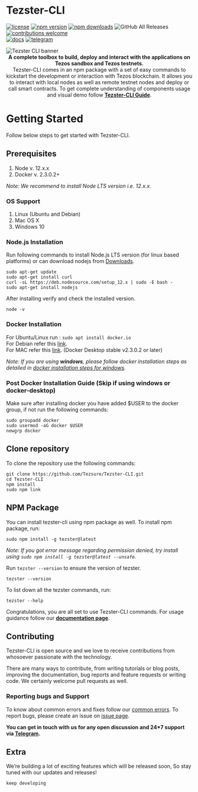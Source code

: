 # Tezster-CLI

[![license](https://img.shields.io/github/license/tezsure/tezster-cli.svg)](https://github.com/Tezsure/Tezster-CLI/blob/master/LICENSE)
[![npm version](https://img.shields.io/npm/v/tezster.svg)](https://www.npmjs.com/package/tezster)
[![npm downloads](https://img.shields.io/npm/dm/tezster.svg)](https://www.npmjs.com/package/tezster)
![GitHub All Releases](https://img.shields.io/github/downloads/Tezsure/Tezster-CLI/total.svg?style=social)
[![contributions welcome](https://img.shields.io/badge/contributions-welcome-brightgreen.svg?style=flat-square)](https://github.com/Tezsure/Tezster-CLI/pulls)
<br />
[![docs](https://img.shields.io/badge/documentation-easy--to--read-brightgreen.svg)](https://docs.cli.tezster.tech)
[![telegram](https://img.shields.io/badge/community-blue.svg?logo=telegram)](https://t.me/tezster)

<img src="https://tezster.s3-ap-southeast-1.amazonaws.com/TEZSTER_CLI/1_jDB5enULQVo2UfeiwD32qA.png" alt="Tezster CLI banner" align="center" />
<div align="center"><strong>A complete toolbox to build, deploy and interact with the applications on Tezos sandbox and Tezos testnets.</strong></div>
<div align="center">Tezster-CLI comes in an npm package with a set of easy commands to kickstart the development or interaction with Tezos blockchain. It allows you to interact with local nodes as well as remote testnet nodes and deploy or call smart contracts. To get complete understanding of components usage and visual demo follow <a href="https://docs.cli.tezster.tech/"><strong>Tezster-CLI Guide</strong></a>.
</div>

# Getting Started
Follow below steps to get started with Tezster-CLI.

## Prerequisites

1. Node v. 12.x.x
2. Docker v. 2.3.0.2+

*Note: We recommend to install Node LTS version i.e. 12.x.x.*

### OS Support
1. Linux (Ubuntu and Debian)
2. Mac OS X
3. Windows 10 <br />

### Node.js Installation
Run following commands to install Node.js LTS version (for linux based platforms) or can download nodejs from [Downloads](https://nodejs.org/en/download/).
```
sudo apt-get update
sudo apt-get install curl
curl -sL https://deb.nodesource.com/setup_12.x | sudo -E bash -
sudo apt-get install nodejs
```
After installing verify and check the installed version.
```
node -v 
```

### Docker Installation
For Ubuntu/Linux run :  ```sudo apt install docker.io``` <br />
For Debian refer this [link](https://docs.docker.com/engine/install/debian/). <br />
For MAC refer this [link](https://docs.docker.com/docker-for-mac/release-notes/#docker-desktop-community-2303). (Docker Desktop stable v2.3.0.2 or later) <br />

*Note: If you are using **windows**, please follow docker installation steps as detailed in [docker installation steps for windows](https://docs.cli.tezster.tech/getting-started/prerequisites#docker-installation-for-windows).*

### Post Docker Installation Guide (Skip if using windows or docker-desktop)
Make sure after installing docker you have added $USER to the docker group, if not run the following commands:

```
sudo groupadd docker
sudo usermod -aG docker $USER
newgrp docker
```

## Clone repository

To clone the repository use the following commands:

```
git clone https://github.com/Tezsure/Tezster-CLI.git
cd Tezster-CLI
npm install
sudo npm link
```

## NPM Package

You can install tezster-cli using npm package as well. To install npm package, run:
```
sudo npm install -g tezster@latest
```
*Note: If you got error message regarding permission denied, try install using ```sudo npm install -g tezster@latest --unsafe```.*

Run ```tezster --version``` to ensure the version of tezster.
```
tezster --version
```

To list down all the tezster commands, run:
```
tezster --help
```

Congratulations, you are all set to use Tezster-CLI commands. For usage guidance follow our **[documentation page](https://docs.cli.tezster.tech/playgrouns-setup/local-tezos-nodes)**.


## Contributing

Tezster-CLI is open source and we love to receive contributions from whosoever passionate with the technology.

There are many ways to contribute, from writing tutorials or blog posts, improving the documentation, bug reports and feature requests or writing code. We certainly welcome pull requests as well.


### Reporting bugs and Support

To know about common errors and fixes follow our [common errors](https://docs.cli.tezster.tech/common-errors/common-errors-with-possible-fix). To report bugs, please create an issue on [issue page](https://github.com/Tezsure/Tezster-CLI/issues).

**You can get in touch with us for any open discussion and 24*7 support via [Telegram](https://t.me/tezster).**


## Extra

We’re building a lot of exciting features which will be released soon, So stay tuned with our updates and releases!

```
keep developing
```